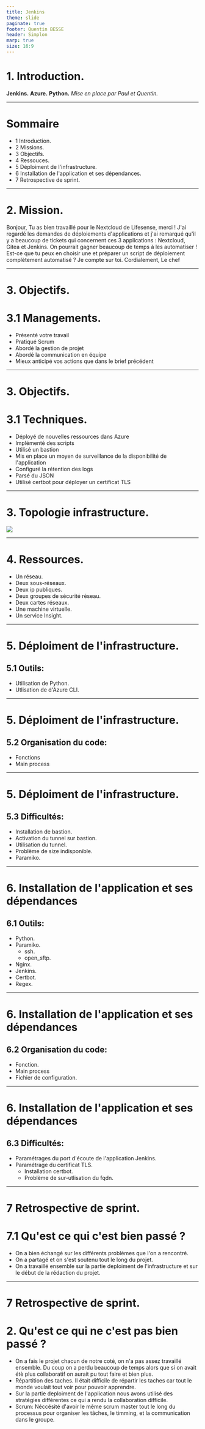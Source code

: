 ```yaml
---
title: Jenkins
theme: slide
paginate: true
footer: Quentin BESSE
header: Simplon
marp: true
size: 16:9
---
```


# 1. Introduction.
**Jenkins.**
**Azure.**
**Python.**
*Mise en place par Paul et Quentin.*

---
# Sommaire
* 1 Introduction.
* 2 Missions.
* 3 Objectifs.
* 4 Ressouces.
* 5 Déploiment de l'infrastructure.
* 6 Installation de l'application et ses dépendances.
* 7 Retrospective de sprint.


---
<!-- _backgroundColor: #282a36 -->
<!-- _color: #f8f8f2 -->
# 2. Mission.
Bonjour,
Tu as bien travaillé pour le Nextcloud de Lifesense, merci !
J'ai regardé les demandes de déploiements d'applications et j'ai remarqué qu'il y a beaucoup de tickets qui
concernent ces 3 applications : Nextcloud, Gitea et Jenkins.
On pourrait gagner beaucoup de temps à les automatiser !
Est-ce que tu peux en choisir une et préparer un script de déploiement complètement automatisé ?
Je compte sur toi.
Cordialement,
Le chef

---
<!-- _backgroundColor: #282a36 -->
<!-- _color: #f8f8f2 -->
# 3. Objectifs.
# 3.1 Managements.
* Présenté votre travail
* Pratiqué Scrum
* Abordé la gestion de projet
* Abordé la communication en équipe
* Mieux anticipé vos actions que dans le brief précédent

---
# 3. Objectifs.
# 3.1 Techniques.
* Déployé de nouvelles ressources dans Azure
* Implémenté des scripts
* Utilisé un bastion
* Mis en place un moyen de surveillance de la disponibilité de l'application
* Configuré la rétention des logs
* Parsé du JSON
* Utilisé certbot pour déployer un certificat TLS

---
<!-- _backgroundColor: #282a36 -->
<!-- _color: #f8f8f2 -->
# 3. Topologie infrastructure.
![](./IMG/infra.png)

---
<!-- _backgroundColor: #282a36 -->
<!-- _color: #f8f8f2 -->
# 4. Ressources.
* Un réseau.
* Deux sous-réseaux.
* Deux ip publiques.
* Deux groupes de sécurité réseau.
* Deux cartes réseaux.
* Une machine virtuelle.
* Un service Insight.

---
<!-- _backgroundColor: #282a36 -->
<!-- _color: #f8f8f2 -->
# 5. Déploiment de l'infrastructure.
## 5.1 Outils:
* Utilisation de Python.
* Utlisation de d'Azure CLI.

---
<!-- _backgroundColor: #282a36 -->
<!-- _color: #f8f8f2 -->
# 5. Déploiment de l'infrastructure.
## 5.2 Organisation du code:
* Fonctions
* Main process

---
<!-- _backgroundColor: #282a36 -->
<!-- _color: #f8f8f2 -->
# 5. Déploiment de l'infrastructure.
## 5.3 Difficultés:
* Installation de bastion.
* Activation du tunnel sur bastion.
* Utilisation du tunnel.
* Problème de size indisponible.
* Paramiko.

---
<!-- _backgroundColor: #282a36 -->
<!-- _color: #f8f8f2 -->
# 6. Installation de l'application et ses dépendances
## 6.1 Outils:
* Python.
* Paramiko.
    * ssh.
    * open_sftp.
* Nginx.
* Jenkins.
* Certbot.
* Regex.

---
<!-- _backgroundColor: #282a36 -->
<!-- _color: #f8f8f2 -->
# 6. Installation de l'application et ses dépendances
## 6.2 Organisation du code:
* Fonction.
* Main process
* Fichier de configuration.

---
<!-- _backgroundColor: #282a36 -->
<!-- _color: #f8f8f2 -->
# 6. Installation de l'application et ses dépendances
## 6.3 Difficultés:

* Paramétrages du port d'écoute de l'application Jenkins.
* Paramétrage du certificat TLS.
    * Installation certbot.
    * Problème de sur-utlisation du fqdn.

---
# 7 Retrospective de sprint.
# 7.1 Qu'est ce qui c'est bien passé ?
* On a bien échangé sur les différents problémes que l'on a rencontré.
* On a partagé et on s'est soutenu tout le long du projet.
* On a travaillé ensemble sur la partie deploiment de l'infrastructure et sur le début de la rédaction du projet.

---
# 7 Retrospective de sprint.
# 2. Qu'est ce qui ne c'est pas bien passé ?
* On a fais le projet chacun de notre coté, on n'a pas assez travaillé ensemble. Du coup on a perdu beaucoup de temps alors que si on avait étè plus collaboratif on aurait pu tout faire et bien plus.
* Répartition des taches. Il était difficile de répartir les taches car tout le monde voulait tout voir pour pouvoir apprendre.
* Sur la partie deploiment de l'application nous avons utilisé des stratégies différentes ce qui a rendu la collaboration difficile.
* Scrum: Néccésité d'avoir le même scrum master tout le long du processus pour organiser les tâches, le timming, et la communication dans le groupe.